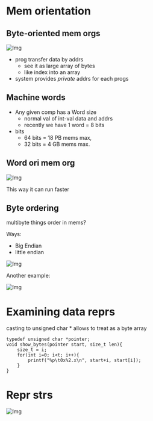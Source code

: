 # Mem orientation
## Byte-oriented mem orgs 

![Img](https://s2.loli.net/2023/05/08/FqdYpuHg5PUfJNt.png)

- prog transfer data by addrs
    - see it as large array of bytes
    - like index into an array
- system provides *private* addrs for each progs

## Machine words 

- Any given comp has a Word size 
    - normal val of int-val data and addrs 
    - recently we have 1 word = 8 bits 
- bits
    - 64 bits = 18 PB mems max,
    - 32 bits = 4 GB  mems max.

## Word ori mem org 

![Img](https://s2.loli.net/2023/05/08/PuBrWeUyMjsAvki.png)

This way it can run faster

## Byte ordering
multibyte things order in mems? 

Ways:
- Big Endian
- little endian

![Img](https://s2.loli.net/2023/05/08/YeifoqK23pkjJ6c.png)

Another example: 

![Img](https://s2.loli.net/2023/05/08/uVQiDaF2rbeGTZ5.png)

# Examining data reprs

casting to unsigned char * allows to treat as a byte array 

```
typedef unsigned char *pointer;
void show_bytes(pointer start, size_t len){
    size_t = i;
    for(int i=0; i<t; i++){
        printf("%p\t0x%2.x\n", start+i, start[i]);
    }
}
```

# Repr strs

![Img](https://s2.loli.net/2023/05/08/Gh2nriRmFY8Ipy1.png)

